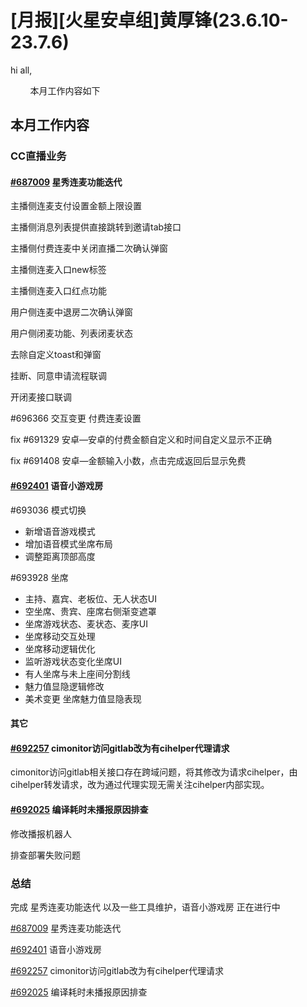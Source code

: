 # [月报][火星安卓组]黄厚锋(23.6.10-23.7.6)

hi all,

        本月工作内容如下

## 本月工作内容

### CC直播业务

#### [#687009](https://icc.pm.netease.com/v6/issues/687009) 星秀连麦功能迭代

主播侧连麦支付设置金额上限设置

主播侧消息列表提供直接跳转到邀请tab接口

主播侧付费连麦中关闭直播二次确认弹窗

主播侧连麦入口new标签

主播侧连麦入口红点功能

用户侧连麦中退房二次确认弹窗

用户侧闭麦功能、列表闭麦状态

去除自定义toast和弹窗

挂断、同意申请流程联调

开闭麦接口联调

#696366 交互变更 付费连麦设置

fix #691329 安卓—安卓的付费金额自定义和时间自定义显示不正确

fix #691408 安卓—金额输入小数，点击完成返回后显示免费

#### [#692401](https://icc.pm.netease.com/v6/issues/692401) 语音小游戏房

#693036 模式切换

- 新增语音游戏模式
- 增加语音模式坐席布局
- 调整距离顶部高度

#693928 坐席

- 主持、嘉宾、老板位、无人状态UI
- 空坐席、贵宾、座席右侧渐变遮罩
- 坐席游戏状态、麦状态、麦序UI
- 坐席移动交互处理
- 坐席移动逻辑优化
- 监听游戏状态变化坐席UI
- 有人坐席与未上座间分割线
- 魅力值显隐逻辑修改
- 美术变更 坐席魅力值显隐表现

#### 其它

#### [#692257](https://icc.pm.netease.com/v6/issues/692257) cimonitor访问gitlab改为有cihelper代理请求

cimonitor访问gitlab相关接口存在跨域问题，将其修改为请求cihelper，由cihelper转发请求，改为通过代理实现无需关注cihelper内部实现。

#### [#692025](https://icc.pm.netease.com/v6/issues/692025) 编译耗时未播报原因排查

修改播报机器人

排查部署失败问题

### 总结

完成 星秀连麦功能迭代 以及一些工具维护，语音小游戏房 正在进行中

[#687009](https://icc.pm.netease.com/v6/issues/687009) 星秀连麦功能迭代

[#692401](https://icc.pm.netease.com/v6/issues/692401) 语音小游戏房

[#692257](https://icc.pm.netease.com/v6/issues/692257) cimonitor访问gitlab改为有cihelper代理请求

[#692025](https://icc.pm.netease.com/v6/issues/692025) 编译耗时未播报原因排查

